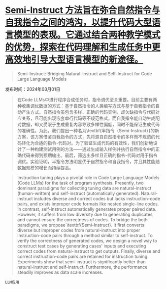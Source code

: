 # [Semi-Instruct 方法旨在弥合自然指令与自我指令之间的鸿沟，以提升代码大型语言模型的表现。它通过结合两种教学模式的优势，探索在代码理解和生成任务中更高效地引导大型语言模型的新途径。](https://arxiv.org/abs/2403.00338)

> Semi-Instruct: Bridging Natural-Instruct and Self-Instruct for Code Large Language Models

发布时间：2024年03月01日

> 在Code LLMs中进行程序合成任务时，指令调优至关重要。目前主要有两种收集调优数据的方式：基于自然指令的人类编写方式与基于自我指令的自动产生方式。自然指令虽包含多样、正确的代码实例，却欠缺指令与代码对应关系，且可能出现嵌套单行代码等不规范格式。而自我指令能自动生成配对数据，却又受限于生成重复内容导致多样性偏低，同时不能保证生成代码的准确性。为此，我们提出一种名为\textbf{半指令（Semi-Instruct）}的新方案，该方案借鉴自我指令的方式，先将源自自然指令的多样而不规范的代码转化为合适的指令-代码对。为了验证生成代码的有效性，我们创新地设计了一种构建测试用例的方法——通过生成输入样例并执行自然指令中的正确代码来得到预期输出。最后，筛选出多样且正确的指令-代码对用于指令调优。实验证明，半指令方法明显优于自然指令和自我指令，并且其性能随数据规模的增长而持续提高。

> Instruction tuning plays a pivotal role in Code Large Language Models (Code LLMs) for the task of program synthesis. Presently, two dominant paradigms for collecting tuning data are natural-instruct (human-written) and self-instruct (automatically generated). Natural-instruct includes diverse and correct codes but lacks instruction-code pairs, and exists improper code formats like nested single-line codes. In contrast, self-instruct automatically generates proper paired data. However, it suffers from low diversity due to generating duplicates and cannot ensure the correctness of codes. To bridge the both paradigms, we propose \textbf{Semi-Instruct}. It first converts diverse but improper codes from natural-instruct into proper instruction-code pairs through a method similar to self-instruct. To verify the correctness of generated codes, we design a novel way to construct test cases by generating cases' inputs and executing correct codes from natural-instruct to get outputs. Finally, diverse and correct instruction-code pairs are retained for instruction tuning. Experiments show that semi-instruct is significantly better than natural-instruct and self-instruct. Furthermore, the performance steadily improves as data scale increases.

`LLM应用`